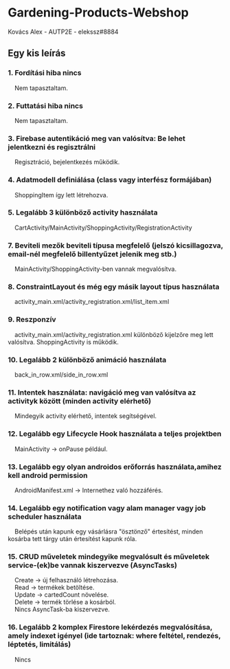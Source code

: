 # Gardening-Products-Webshop
Kovács Alex - AUTP2E - elekssz#8884

## Egy kis leírás

### 1. Fordítási hiba nincs
&nbsp;&nbsp;&nbsp;&nbsp;Nem tapasztaltam.

### 2. Futtatási hiba nincs
&nbsp;&nbsp;&nbsp;&nbsp;Nem tapasztaltam.

### 3. Firebase autentikáció meg van valósítva: Be lehet jelentkezni és regisztrálni
&nbsp;&nbsp;&nbsp;&nbsp;Regisztráció, bejelentkezés működik.

### 4. Adatmodell definiálása (class vagy interfész formájában)
&nbsp;&nbsp;&nbsp;&nbsp;ShoppingItem így lett létrehozva.

### 5. Legalább 3 különböző activity használata 
&nbsp;&nbsp;&nbsp;&nbsp;CartActivity/MainActivity/ShoppingActivity/RegistrationActivity

### 7. Beviteli mezők beviteli típusa megfelelő (jelszó kicsillagozva, email-nél megfelelő billentyűzet jelenik meg stb.)
&nbsp;&nbsp;&nbsp;&nbsp;MainActivity/ShoppingActivity-ben vannak megvalósítva.

### 8. ConstraintLayout és még egy másik layout típus használata
&nbsp;&nbsp;&nbsp;&nbsp;activity_main.xml/activity_registration.xml/list_item.xml

### 9. Reszponzív
&nbsp;&nbsp;&nbsp;&nbsp;activity_main.xml/activity_registration.xml különböző kijelzőre meg lett valósítva. ShoppingActivity is működik.

### 10. Legalább 2 különböző animáció használata
&nbsp;&nbsp;&nbsp;&nbsp;back_in_row.xml/side_in_row.xml

### 11. Intentek használata: navigáció meg van valósítva az activityk között (minden activity elérhető)
&nbsp;&nbsp;&nbsp;&nbsp;Mindegyik activity elérhető, intentek segítségével.

### 12. Legalább egy Lifecycle Hook használata a teljes projektben
&nbsp;&nbsp;&nbsp;&nbsp;MainActivity -> onPause például.

### 13. Legalább egy olyan androidos erőforrás használata,amihez kell android permission
&nbsp;&nbsp;&nbsp;&nbsp;AndroidManifest.xml -> Internethez való hozzáférés.

### 14. Legalább egy notification vagy alam manager vagy job scheduler használata 
&nbsp;&nbsp;&nbsp;&nbsp;Belépés után kapunk egy vásárlásra "ösztönző" értesítést, minden kosárba tett tárgy után értesítést kapunk róla.

### 15. CRUD műveletek mindegyike megvalósult és műveletek service-(ek)be vannak kiszervezve (AsyncTasks)
&nbsp;&nbsp;&nbsp;&nbsp;Create -> új felhasználó létrehozása.  
&nbsp;&nbsp;&nbsp;&nbsp;Read -> termékek betöltése.  
&nbsp;&nbsp;&nbsp;&nbsp;Update -> cartedCount növelése.  
&nbsp;&nbsp;&nbsp;&nbsp;Delete -> termék törlése a kosárból.  
&nbsp;&nbsp;&nbsp;&nbsp;Nincs AsyncTask-ba kiszervezve.

### 16. Legalább 2 komplex Firestore lekérdezés megvalósítása, amely indexet igényel (ide tartoznak: where feltétel, rendezés, léptetés, limitálás)
&nbsp;&nbsp;&nbsp;&nbsp;Nincs
